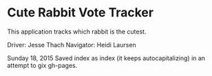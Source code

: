 # Cute Rabbit Vote Tracker

This application tracks which rabbit is the cutest.


Driver: Jesse Thach
Navigator: Heidi Laursen

Sunday 18, 2015
Saved index as index (it keeps autocapitalizing)
in an attempt to gix gh-pages.

